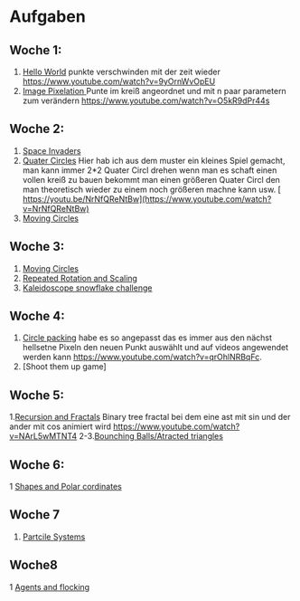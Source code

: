 # Aufgaben
## Woche 1:
1. [Hello World](https://github.com/g00st/creative_coding_helloWorld) punkte verschwinden mit der zeit wieder https://www.youtube.com/watch?v=9yOrnWvOpEU
2. [Image Pixelation ](https://github.com/g00st/creative_coding_pixelation) Punte im kreiß angeordnet und mit n paar parametern zum verändern https://www.youtube.com/watch?v=O5kR9dPr44s
## Woche 2:
1. [Space Invaders](https://github.com/g00st/creative_coding_spaceInvaders/) 
2. [Quater Circles](https://github.com/g00st/cretive_codeing_quaterCircles) Hier hab ich aus dem muster ein kleines Spiel gemacht, man kann immer 2*2 Quater Circl drehen wenn man es schaft einen vollen kreiß zu bauen  bekommt man einen größeren Quater Circl den man theoretisch wieder zu einem noch größeren machne kann usw. [ https://youtu.be/NrNfQReNtBw](https://www.youtube.com/watch?v=NrNfQReNtBw)
3. [Moving Circles](https://github.com/g00st/creative_coding_Translation_and_rotation)
## Woche 3:
1. [Moving Circles](https://github.com/g00st/creative_coding_Translation_and_rotation)
2. [Repeated Rotation and Scaling](https://github.com/g00st/creative_coding_repeated_translation_and_rotation)
3. [Kaleidoscope snowflake challenge](https://github.com/g00st/creative_coding_snowflakes)
## Woche 4:
1. [Circle packing](https://github.com/g00st/creative_coding_circle_packing) habe es so angepasst das es immer aus den nächst hellsetne Pixeln den neuen Punkt auswählt und   auf videos angewendet werden kann https://www.youtube.com/watch?v=qrOhlNRBqFc. 
2. [Shoot them up game]

## Woche 5:
1.[Recursion and Fractals](https://github.com/g00st/Creative_coding_recursion) Binary tree fractal bei dem eine ast mit sin und der ander mit cos animiert wird https://www.youtube.com/watch?v=NArL5wMTNT4
2-3.[Bounching Balls/Atracted triangles](https://github.com/g00st/Creative_coding_Bouncing-balls) 

## Woche 6:
1 [Shapes and Polar cordinates](https://github.com/g00st/Creative_coding_shapes)
## Woche 7
1. [Partcile Systems]()
## Woche8
1 [Agents and flocking]()
